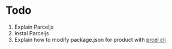 # Todo
1. Explain Parceljs
2. Instal Parceljs
3. Explain how to modify package.json for product with [prcel cli](https://parceljs.org/cli.html) 
